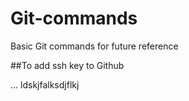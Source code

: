 # Git-commands
Basic Git commands for future reference


##To add ssh key to Github


... ldskjfalksdjflkj